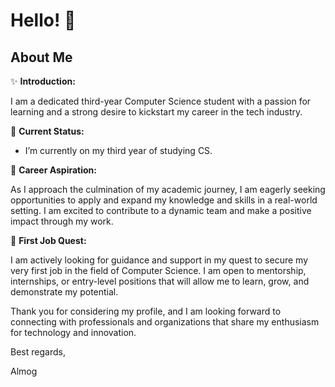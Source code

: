 # Hello! 👋

## About Me

✨ **Introduction:**

I am a dedicated third-year Computer Science student with a passion for learning and a strong desire to kickstart my career in the tech industry.

🌱 **Current Status:**

- I’m currently on my third year of studying CS.

🤔 **Career Aspiration:**

As I approach the culmination of my academic journey, I am eagerly seeking opportunities to apply and expand my knowledge and skills in a real-world setting. I am excited to contribute to a dynamic team and make a positive impact through my work.

🎯 **First Job Quest:**

I am actively looking for guidance and support in my quest to secure my very first job in the field of Computer Science. I am open to mentorship, internships, or entry-level positions that will allow me to learn, grow, and demonstrate my potential.

Thank you for considering my profile, and I am looking forward to connecting with professionals and organizations that share my enthusiasm for technology and innovation.

Best regards,

Almog





